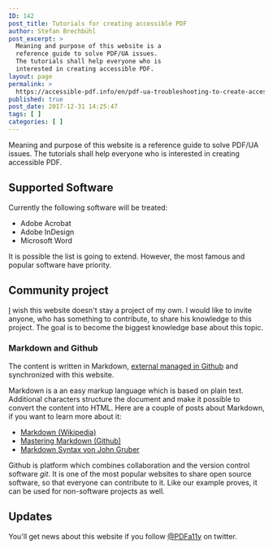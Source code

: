 ```yaml
---
ID: 142
post_title: Tutorials for creating accessible PDF
author: Stefan Brechbühl
post_excerpt: >
  Meaning and purpose of this website is a
  reference guide to solve PDF/UA issues.
  The tutorials shall help everyone who is
  interested in creating accessible PDF.
layout: page
permalink: >
  https://accessible-pdf.info/en/pdf-ua-troubleshooting-to-create-accessible-pdf/
published: true
post_date: 2017-12-31 14:25:47
tags: [ ]
categories: [ ]
---
```

Meaning and purpose of this website is a reference guide to solve PDF/UA issues. The tutorials shall help everyone who is interested in creating accessible PDF.

## Supported Software

Currently the following software will be treated:

*   Adobe Acrobat
*   Adobe InDesign
*   Microsoft Word

It is possible the list is going to extend. However, the most famous and popular software have priority.

## Community project

[I][1] wish this website doesn't stay a project of my own. I would like to invite anyone, who has something to contribute, to share his knowledge to this project. The goal is to become the biggest knowledge base about this topic.

### Markdown and Github

The content is written in Markdown, [external managed in Github][2] and synchronized with this website.

Markdown is a an easy markup language which is based on plain text. Additional characters structure the document and make it possible to convert the content into HTML. Here are a couple of posts about Markdown, if you want to learn more about it:

*   [Markdown (Wikipedia)][3]
*   [Mastering Markdown (Github)][4]
*   [Markdown Syntax von John Gruber][5]

Github is platform which combines collaboration and the version control software *git*. It is one of the most popular websites to share open source software, so that everyone can contribute to it. Like our example proves, it can be used for non-software projects as well.

## Updates

You'll get news about this website if you follow [@PDFa11y][6] on twitter.

 [1]: https://accessible-pdf.info/en/imprint
 [2]: https://github.com/pixelstrolch/accessible-pdf
 [3]: https://en.wikipedia.org/wiki/Markdown
 [4]: https://guides.github.com/features/mastering-markdown/
 [5]: https://daringfireball.net/projects/markdown/syntax
 [6]: https://twitter.com/PDFa11y